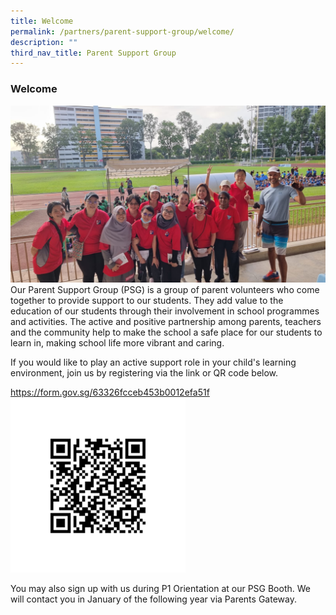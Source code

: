 ```yaml
---
title: Welcome
permalink: /partners/parent-support-group/welcome/
description: ""
third_nav_title: Parent Support Group
---
```

### **Welcome**
![](/images/PSG/welcome.jpg)
Our Parent Support Group (PSG) is a group of parent volunteers who come together to provide support to our students. They add value to the education of our students through their involvement in school programmes and activities. The active and positive partnership among parents, teachers and the community help to make the school a safe place for our students to learn in, making school life more vibrant and caring.

If you would like to play an active support role in your child's learning environment, join us by registering via the link or QR code below.

https://form.gov.sg/63326fcceb453b0012efa51f
![](/images/PSG/psg%20qr%202.png)

You may also sign up with us during P1 Orientation at our PSG Booth. We will contact you in January of the following year via Parents Gateway.
